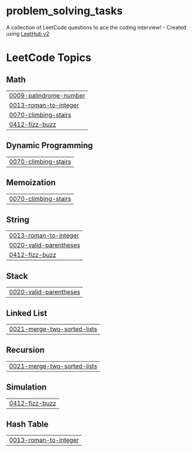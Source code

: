 # problem_solving_tasks
A collection of LeetCode questions to ace the coding interview! - Created using [LeetHub v2](https://github.com/arunbhardwaj/LeetHub-2.0)

<!---LeetCode Topics Start-->
# LeetCode Topics
## Math
|  |
| ------- |
| [0009-palindrome-number](https://github.com/pgd8/problem_solving_tasks/tree/master/0009-palindrome-number) |
| [0013-roman-to-integer](https://github.com/pgd8/problem_solving_tasks/tree/master/0013-roman-to-integer) |
| [0070-climbing-stairs](https://github.com/pgd8/problem_solving_tasks/tree/master/0070-climbing-stairs) |
| [0412-fizz-buzz](https://github.com/pgd8/problem_solving_tasks/tree/master/0412-fizz-buzz) |
## Dynamic Programming
|  |
| ------- |
| [0070-climbing-stairs](https://github.com/pgd8/problem_solving_tasks/tree/master/0070-climbing-stairs) |
## Memoization
|  |
| ------- |
| [0070-climbing-stairs](https://github.com/pgd8/problem_solving_tasks/tree/master/0070-climbing-stairs) |
## String
|  |
| ------- |
| [0013-roman-to-integer](https://github.com/pgd8/problem_solving_tasks/tree/master/0013-roman-to-integer) |
| [0020-valid-parentheses](https://github.com/pgd8/problem_solving_tasks/tree/master/0020-valid-parentheses) |
| [0412-fizz-buzz](https://github.com/pgd8/problem_solving_tasks/tree/master/0412-fizz-buzz) |
## Stack
|  |
| ------- |
| [0020-valid-parentheses](https://github.com/pgd8/problem_solving_tasks/tree/master/0020-valid-parentheses) |
## Linked List
|  |
| ------- |
| [0021-merge-two-sorted-lists](https://github.com/pgd8/problem_solving_tasks/tree/master/0021-merge-two-sorted-lists) |
## Recursion
|  |
| ------- |
| [0021-merge-two-sorted-lists](https://github.com/pgd8/problem_solving_tasks/tree/master/0021-merge-two-sorted-lists) |
## Simulation
|  |
| ------- |
| [0412-fizz-buzz](https://github.com/pgd8/problem_solving_tasks/tree/master/0412-fizz-buzz) |
## Hash Table
|  |
| ------- |
| [0013-roman-to-integer](https://github.com/pgd8/problem_solving_tasks/tree/master/0013-roman-to-integer) |
<!---LeetCode Topics End-->